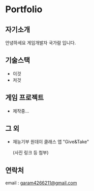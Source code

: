 # Portfolio

## 자기소개
안녕하세요 게임개발자 국가람 입니다.

## 기술스택
* 이것
* 저것

      
## 게임 프로젝트
* 제작중...

      
## 그 외
* 재능기부 원데이 클래스 앱 "Give&Take"

    (사진 링크 등 첨부)

      
## 연락처

email : garam4266211@gmail.com
